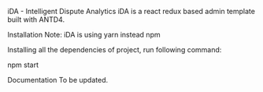 iDA - Intelligent Dispute Analytics
iDA is a react redux based admin template built with ANTD4.

Installation
Note: iDA is using yarn instead npm

Installing all the dependencies of project, run following command:

npm start

Documentation
To be updated.
